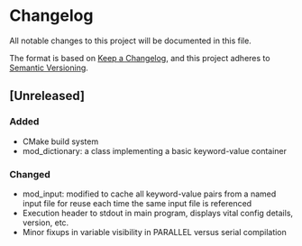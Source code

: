 # Changelog

All notable changes to this project will be documented in this file.

The format is based on [Keep a Changelog](https://keepachangelog.com/en/1.1.0/),
and this project adheres to [Semantic Versioning](https://semver.org/spec/v2.0.0.html).

## [Unreleased]

### Added

- CMake build system
- mod_dictionary:  a class implementing a basic keyword-value container

### Changed

- mod_input:  modified to cache all keyword-value pairs from a named input file for reuse each time the same input file is referenced
- Execution header to stdout in main program, displays vital config details, version, etc.
- Minor fixups in variable visibility in PARALLEL versus serial compilation

